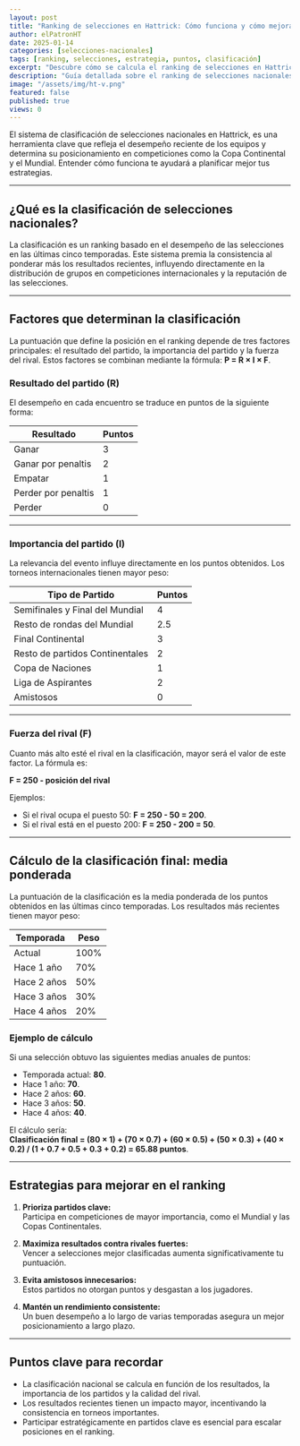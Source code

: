 ```yaml
---
layout: post
title: "Ranking de selecciones en Hattrick: Cómo funciona y cómo mejorar tu posición"
author: elPatronHT
date: 2025-01-14
categories: [selecciones-nacionales]
tags: [ranking, selecciones, estrategia, puntos, clasificación]
excerpt: "Descubre cómo se calcula el ranking de selecciones en Hattrick, qué factores influyen en la clasificación y qué estrategias puedes aplicar para mejorar tu posición."
description: "Guía detallada sobre el ranking de selecciones nacionales en Hattrick: cómo se calculan los puntos, qué influye en la clasificación y cómo escalar posiciones estratégicamente."
image: "/assets/img/ht-v.png"
featured: false
published: true
views: 0
---
```


El sistema de clasificación de selecciones nacionales en Hattrick, es una herramienta clave que refleja el desempeño reciente de los equipos y determina su posicionamiento en competiciones como la Copa Continental y el Mundial. Entender cómo funciona te ayudará a planificar mejor tus estrategias.

---

## ¿Qué es la clasificación de selecciones nacionales?

La clasificación es un ranking basado en el desempeño de las selecciones en las últimas cinco temporadas. Este sistema premia la consistencia al ponderar más los resultados recientes, influyendo directamente en la distribución de grupos en competiciones internacionales y la reputación de las selecciones.

---

## Factores que determinan la clasificación

La puntuación que define la posición en el ranking depende de tres factores principales: el resultado del partido, la importancia del partido y la fuerza del rival. Estos factores se combinan mediante la fórmula: **P = R × I × F**.

### Resultado del partido (R)

El desempeño en cada encuentro se traduce en puntos de la siguiente forma:

| **Resultado**       | **Puntos** |
| ------------------- | ---------- |
| Ganar               | 3          |
| Ganar por penaltis  | 2          |
| Empatar             | 1          |
| Perder por penaltis | 1          |
| Perder              | 0          |

---

### Importancia del partido (I)

La relevancia del evento influye directamente en los puntos obtenidos. Los torneos internacionales tienen mayor peso:

| **Tipo de Partido**             | **Puntos** |
| ------------------------------- | ---------- |
| Semifinales y Final del Mundial | 4          |
| Resto de rondas del Mundial     | 2.5        |
| Final Continental               | 3          |
| Resto de partidos Continentales | 2          |
| Copa de Naciones                | 1          |
| Liga de Aspirantes              | 2          |
| Amistosos                       | 0          |

---

### Fuerza del rival (F)

Cuanto más alto esté el rival en la clasificación, mayor será el valor de este factor. La fórmula es:

**F = 250 - posición del rival**

Ejemplos:

- Si el rival ocupa el puesto 50: **F = 250 - 50 = 200**.
- Si el rival está en el puesto 200: **F = 250 - 200 = 50**.

---

## Cálculo de la clasificación final: media ponderada

La puntuación de la clasificación es la media ponderada de los puntos obtenidos en las últimas cinco temporadas. Los resultados más recientes tienen mayor peso:

| **Temporada** | **Peso** |
| ------------- | -------- |
| Actual        | 100%     |
| Hace 1 año    | 70%      |
| Hace 2 años   | 50%      |
| Hace 3 años   | 30%      |
| Hace 4 años   | 20%      |

### Ejemplo de cálculo

Si una selección obtuvo las siguientes medias anuales de puntos:

- Temporada actual: **80**.
- Hace 1 año: **70**.
- Hace 2 años: **60**.
- Hace 3 años: **50**.
- Hace 4 años: **40**.

El cálculo sería:  
**Clasificación final = (80 × 1) + (70 × 0.7) + (60 × 0.5) + (50 × 0.3) + (40 × 0.2) / (1 + 0.7 + 0.5 + 0.3 + 0.2) = 65.88 puntos**.

---

## Estrategias para mejorar en el ranking

1. **Prioriza partidos clave:**  
   Participa en competiciones de mayor importancia, como el Mundial y las Copas Continentales.

2. **Maximiza resultados contra rivales fuertes:**  
   Vencer a selecciones mejor clasificadas aumenta significativamente tu puntuación.

3. **Evita amistosos innecesarios:**  
   Estos partidos no otorgan puntos y desgastan a los jugadores.

4. **Mantén un rendimiento consistente:**  
   Un buen desempeño a lo largo de varias temporadas asegura un mejor posicionamiento a largo plazo.

---

## Puntos clave para recordar

- La clasificación nacional se calcula en función de los resultados, la importancia de los partidos y la calidad del rival.
- Los resultados recientes tienen un impacto mayor, incentivando la consistencia en torneos importantes.
- Participar estratégicamente en partidos clave es esencial para escalar posiciones en el ranking.
